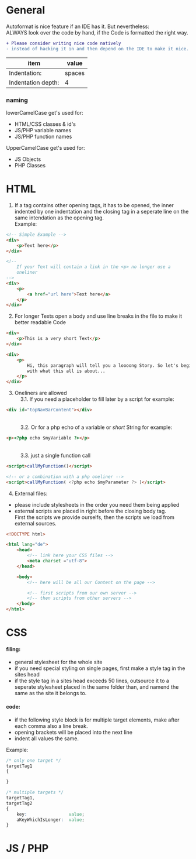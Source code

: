 # General
Autoformat is nice feature if an IDE has it. But nevertheless:  
ALWAYS look over the code by hand, if the Code is formatted the right
way.  

```diff
+ Please consider writing nice code natively
- instead of hacking it in and then depend on the IDE to make it nice.
```

| item               | value             |
| ------------------ | ----------------- |
| Indentation:       | spaces            |
| Indentation depth: | 4                 |

### naming
lowerCamelCase get's used for:
  * HTML/CSS classes & id's
  * JS/PHP variable names
  * JS/PHP function names

UpperCamelCase get's used for:
  * JS Objects
  * PHP Classes

# HTML
1. If a tag contains other opening tags, it has to be opened,
the inner indented by one indentation and the closing tag in a
seperate line on the same intendation as the opening tag.  
Example:

```html
<!-- Simple Example -->
<div>
    <p>Text here</p>
</div>

<!--
    If your Text will contain a link in the <p> no longer use a
    oneliner
-->
<div>
    <p>
        <a href="url here">Text here</a>
    </p>
</div>

```

2. For longer Texts open a body and use line breaks in the file to
make it better readable Code

```html
<div>
    <p>This is a very short Text</p>
</div>

<div>
    <p>
        Hi, this paragraph will tell you a loooong Story. So let's begin
        with what this all is about...
    </p>
</div>
```

3. Oneliners are allowed
&nbsp;  
&nbsp;&nbsp;&nbsp; 3.1. If you need a placeholder to fill later by a script for example:

```html
<div id="topNavBarContent"></div>
```
&nbsp;  
&nbsp;&nbsp;&nbsp;&nbsp;&nbsp;&nbsp;&nbsp;&nbsp;&nbsp;
3.2. Or for a php echo of a variable or *short* String for example:

```html
<p><?php echo $myVariable ?></p>
```
&nbsp;  
&nbsp;&nbsp;&nbsp;&nbsp;&nbsp;&nbsp;&nbsp;&nbsp;&nbsp;
3.3. just a single function call

```html
<script>callMyFunction()</script>

<!-- or a combination with a php oneliner -->
<script>callMyFunction( <?php echo $myParameter ?> )</script>
```

4. External files:
  * please include stylesheets in the order you need them being applied
  * external scripts are placed in right before the closing body tag.  
    First the scripts we provide ourselfs, then the scripts we load from
    external sources.

```html
<!DOCTYPE html>

<html lang="de">
    <head>
        <!-- link here your CSS files -->
        <meta charset ="utf-8">
    </head>

    <body>
        <!-- here will be all our Content on the page -->

        <!-- first scripts from our own server -->
        <!-- then scripts from other servers -->
    </body>
</html>
```

# CSS
#### filing:
  * general stylesheet for the whole site
  * if you need special styling on single pages, first make a style tag in the sites head
  * if the style tag in a sites head exceeds 50 lines, outsource it to a seperate stylesheet placed
    in the same folder than, and namend the same as the site it belongs to.  

#### code:
  * if the following style block is for multiple target elements, make after each comma also a line break.
  * opening brackets will be placed into the next line
  * indent all values the same.

Example:

```css
/* only one target */
targetTag1
{

}

/* multiple targets */
targetTag1,
targetTag2
{
    key:                value;
    aKeyWhichIsLonger:  value;
}
```


# JS / PHP
